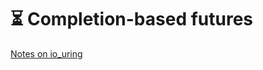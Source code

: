 # ⏳ Completion-based futures

[Notes on io_uring][withoutboats-blog]

[withoutboats-blog]: https://boats.gitlab.io/blog/post/io-uring
